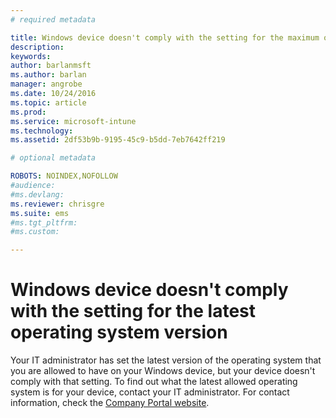 ```yaml
---
# required metadata

title: Windows device doesn't comply with the setting for the maximum operating system version | Microsoft Docs
description:
keywords:
author: barlanmsftms.author: barlan
manager: angrobe
ms.date: 10/24/2016
ms.topic: article
ms.prod:
ms.service: microsoft-intune
ms.technology:
ms.assetid: 2df53b9b-9195-45c9-b5dd-7eb7642ff219

# optional metadata

ROBOTS: NOINDEX,NOFOLLOW
#audience:
#ms.devlang:
ms.reviewer: chrisgre
ms.suite: ems
#ms.tgt_pltfrm:
#ms.custom:

---
```



# Windows device doesn't comply with the setting for the latest operating system version

Your IT administrator has set the latest version of the operating system that you are allowed to have on your Windows device, but your device doesn't comply with that setting. To find out what the latest allowed operating system is for your device, contact your IT administrator. For contact information, check the [Company Portal website](http://portal.manage.microsoft.com).
